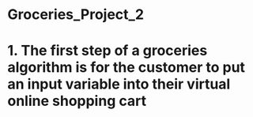 # Groceries_Project_2
# 1. The first step of a groceries algorithm is for the customer to put an input variable into their virtual online shopping cart